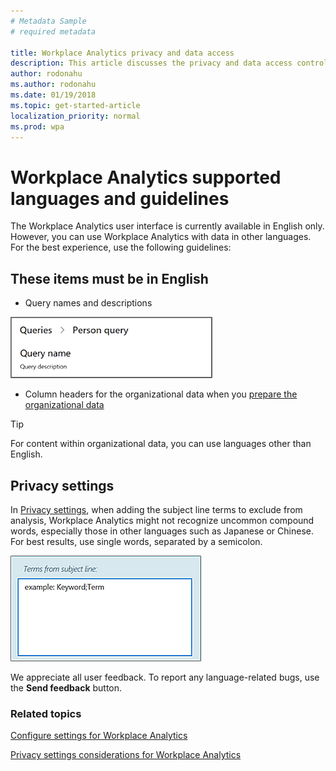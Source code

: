 ```yaml
---
# Metadata Sample
# required metadata

title: Workplace Analytics privacy and data access
description: This article discusses the privacy and data access controls available in Workplace Analytics.  
author: rodonahu
ms.author: rodonahu
ms.date: 01/19/2018
ms.topic: get-started-article
localization_priority: normal 
ms.prod: wpa
---
```

# Workplace Analytics supported languages and guidelines

The Workplace Analytics user interface is currently available in English only. However, you can use Workplace Analytics with data in other languages. For the best experience, use the following guidelines:

## These items must be in English 
* Query names and descriptions

![Query names and descriptions](../Images/WpA/Overview/query-name-description.png)

* Column headers for the organizational data when you [prepare the organizational data](../Setup/Prepare-organizational-data.md)

> [!TIP]
> For content within organizational data, you can use languages other than English.

## Privacy settings

In [Privacy settings](../use/settings.md#configure-privacy-settings), when adding the subject line terms to exclude from analysis, Workplace Analytics might not recognize uncommon compound words, especially those in other languages such as Japanese or Chinese. For best results, use single words, separated by a semicolon.

![Exclude terms from subject line](../Images/WpA/Overview/exclude-terms-from-subject-line.png)
 
We appreciate all user feedback. To report any language-related bugs, use the **Send feedback** button.

### Related topics
[Configure settings for Workplace Analytics](../use/settings.md)

[Privacy settings considerations for Workplace Analytics](../Privacy/privacy-considerations.md)
